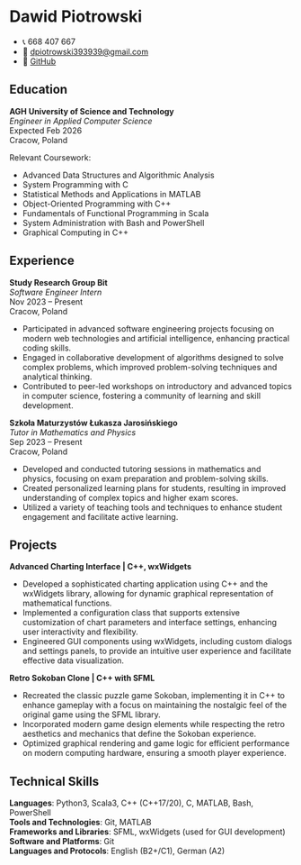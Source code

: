 # Dawid Piotrowski

- 📞 668 407 667
- 📧 [dpiotrowski393939@gmail.com](mailto:dpiotrowski393939@gmail.com)
- 🔗 [GitHub](https://github.com/LeoTheOriginal)

## Education

**AGH University of Science and Technology**  
_Engineer in Applied Computer Science_  
Expected Feb 2026  
Cracow, Poland  

Relevant Coursework:
- Advanced Data Structures and Algorithmic Analysis
- System Programming with C
- Statistical Methods and Applications in MATLAB
- Object-Oriented Programming with C++
- Fundamentals of Functional Programming in Scala
- System Administration with Bash and PowerShell
- Graphical Computing in C++

## Experience

**Study Research Group Bit**  
_Software Engineer Intern_  
Nov 2023 – Present  
Cracow, Poland  

- Participated in advanced software engineering projects focusing on modern web technologies and artificial intelligence, enhancing practical coding skills.
- Engaged in collaborative development of algorithms designed to solve complex problems, which improved problem-solving techniques and analytical thinking.
- Contributed to peer-led workshops on introductory and advanced topics in computer science, fostering a community of learning and skill development.

**Szkoła Maturzystów Łukasza Jarosińskiego**  
_Tutor in Mathematics and Physics_  
Sep 2023 – Present  
Cracow, Poland  

- Developed and conducted tutoring sessions in mathematics and physics, focusing on exam preparation and problem-solving skills.
- Created personalized learning plans for students, resulting in improved understanding of complex topics and higher exam scores.
- Utilized a variety of teaching tools and techniques to enhance student engagement and facilitate active learning.

## Projects

**Advanced Charting Interface | C++, wxWidgets**  
- Developed a sophisticated charting application using C++ and the wxWidgets library, allowing for dynamic graphical representation of mathematical functions.
- Implemented a configuration class that supports extensive customization of chart parameters and interface settings, enhancing user interactivity and flexibility.
- Engineered GUI components using wxWidgets, including custom dialogs and settings panels, to provide an intuitive user experience and facilitate effective data visualization.

**Retro Sokoban Clone | C++ with SFML**  
- Recreated the classic puzzle game Sokoban, implementing it in C++ to enhance gameplay with a focus on maintaining the nostalgic feel of the original game using the SFML library.
- Incorporated modern game design elements while respecting the retro aesthetics and mechanics that define the Sokoban experience.
- Optimized graphical rendering and game logic for efficient performance on modern computing hardware, ensuring a smooth player experience.

## Technical Skills

**Languages**: Python3, Scala3, C++ (C++17/20), C, MATLAB, Bash, PowerShell  
**Tools and Technologies**: Git, MATLAB  
**Frameworks and Libraries**: SFML, wxWidgets (used for GUI development)  
**Software and Platforms**: Git  
**Languages and Protocols**: English (B2+/C1), German (A2)
